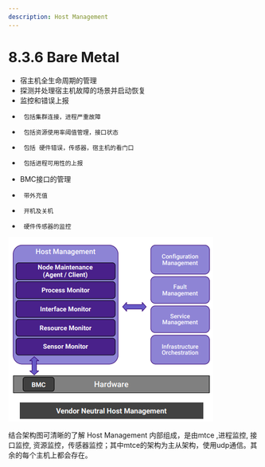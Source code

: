 ```yaml
---
description: Host Management
---
```


# 8.3.6 Bare Metal

* 宿主机全生命周期的管理
* 探测并处理宿主机故障的场景并启动恢复
* 监控和错误上报
*      包括集群连接，进程严重故障
*      包括资源使用率阈值管理，接口状态
*      包括 硬件错误，传感器，宿主机的看门口
*      包括进程可用性的上报
* BMC接口的管理
*      带外充值
*      开机及关机
*      硬件传感器的监控

![Host Manager&#x7684;&#x67B6;&#x6784;&#x56FE;](../../.gitbook/assets/image%20%281%29%20%281%29.png)

结合架构图可清晰的了解 Host Management 内部组成，是由mtce ,进程监控, 接口监控, 资源监控，传感器监控；其中mtce的架构为主从架构，使用udp通信。其余的每个主机上都会存在。

  



